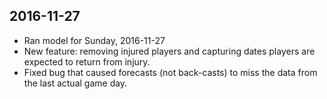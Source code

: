 2016-11-27
----------

-   Ran model for Sunday, 2016-11-27
-   New feature: removing injured players and capturing dates players are expected to return from injury.
-   Fixed bug that caused forecasts (not back-casts) to miss the data from the last actual game day.
